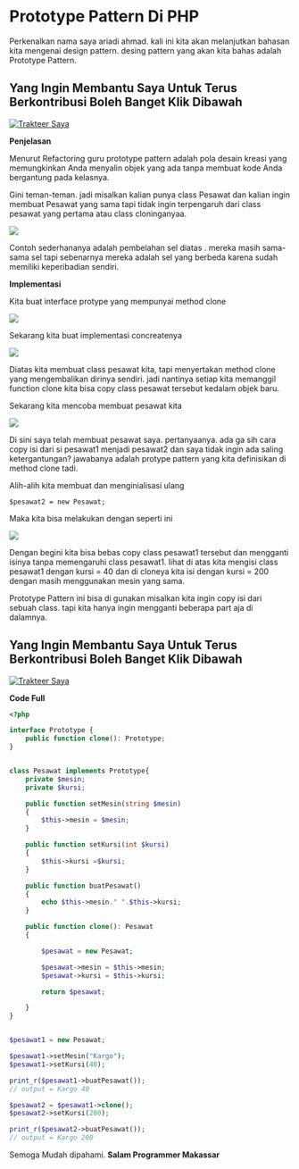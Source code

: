 # Prototype Pattern Di PHP

Perkenalkan nama saya ariadi ahmad. kali ini kita akan melanjutkan bahasan kita mengenai design pattern. desing pattern yang akan kita bahas adalah Prototype Pattern.

## Yang Ingin Membantu Saya Untuk Terus Berkontribusi Boleh Banget Klik Dibawah <a href="#4596" id="4596"></a>

[![Trakteer Saya](https://cdn.trakteer.id/images/embed/trbtn-red-5.png)](https://trakteer.id/ariadi-ahmad-28xqo/tip)

**Penjelasan**

Menurut Refactoring guru prototype pattern adalah pola desain kreasi yang memungkinkan Anda menyalin objek yang ada tanpa membuat kode Anda bergantung pada kelasnya.

Gini teman-teman. jadi misalkan kalian punya class Pesawat dan kalian ingin membuat Pesawat yang sama tapi tidak ingin terpengaruh dari class pesawat yang pertama atau class cloninganyaa.

![](<../.gitbook/assets/image (27).png>)

Contoh sederhananya adalah pembelahan sel diatas . mereka masih sama-sama sel tapi sebenarnya mereka adalah sel yang berbeda karena sudah memiliki keperibadian sendiri.

**Implementasi**

Kita buat interface protype yang mempunyai method clone

![](<../.gitbook/assets/image (23).png>)

Sekarang kita buat implementasi concreatenya

![](<../.gitbook/assets/image (84).png>)

Diatas kita membuat class pesawat kita, tapi menyertakan method clone yang mengembalikan dirinya sendiri. jadi nantinya setiap kita memanggil function clone kita bisa copy class pesawat tersebut kedalam objek baru.

Sekarang kita mencoba membuat pesawat kita

![](<../.gitbook/assets/image (35).png>)

Di sini saya telah membuat pesawat saya. pertanyaanya. ada ga sih cara copy isi dari si pesawat1 menjadi pesawat2 dan saya tidak ingin ada saling ketergantungan? jawabanya adalah protype pattern yang kita definisikan di method clone tadi.

Alih-alih kita membuat dan menginialisasi ulang

```
$pesawat2 = new Pesawat;
```

Maka kita bisa melakukan dengan seperti ini

![](<../.gitbook/assets/image (42).png>)

Dengan begini kita bisa bebas copy class pesawat1 tersebut dan mengganti isinya tanpa memengaruhi class pesawat1. lihat di atas kita mengisi class pesawat1 dengan kursi = 40 dan di cloneya kita isi dengan kursi = 200 dengan masih menggunakan mesin yang sama.

Prototype Pattern ini bisa di gunakan misalkan kita ingin copy isi dari sebuah class. tapi kita hanya ingin mengganti beberapa part aja di dalamnya.

## Yang Ingin Membantu Saya Untuk Terus Berkontribusi Boleh Banget Klik Dibawah <a href="#4596" id="4596"></a>

[![Trakteer Saya](https://cdn.trakteer.id/images/embed/trbtn-red-5.png)](https://trakteer.id/ariadi-ahmad-28xqo/tip)

**Code Full**

```php
<?php

interface Prototype {
    public function clone(): Prototype;
}


class Pesawat implements Prototype{
    private $mesin;
    private $kursi;

    public function setMesin(string $mesin)
    {
        $this->mesin = $mesin;
    }

    public function setKursi(int $kursi)
    {
        $this->kursi =$kursi;
    }

    public function buatPesawat()
    {
        echo $this->mesin." ".$this->kursi;
    }

    public function clone(): Pesawat
    {

        $pesawat = new Pesawat;

        $pesawat->mesin = $this->mesin;
        $pesawat->kursi = $this->kursi;

        return $pesawat;

    }
}


$pesawat1 = new Pesawat;

$pesawat1->setMesin("Kargo");
$pesawat1->setKursi(40);

print_r($pesawat1->buatPesawat());
// output = Kargo 40

$pesawat2 = $pesawat1->clone();
$pesawat2->setKursi(200);

print_r($pesawat2->buatPesawat());
// output = Kargo 200
```

Semoga Mudah dipahami. **Salam Programmer Makassar**
